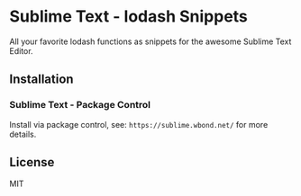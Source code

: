 Sublime Text - lodash Snippets
==============================

All your favorite lodash functions as snippets for the awesome Sublime Text Editor.

Installation
------------

### Sublime Text - Package Control

Install via package control, see: `https://sublime.wbond.net/` for more details.

License
-------

MIT